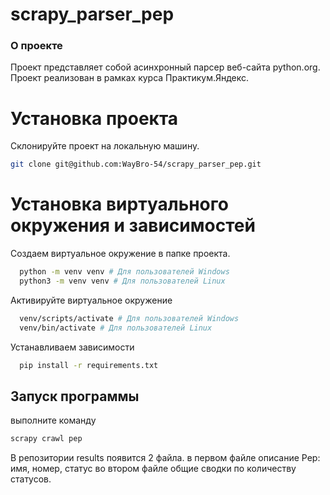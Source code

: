 # scrapy_parser_pep

### О проекте
Проект представляет собой асинхронный  парсер веб-сайта python.org. Проект реализован в рамках курса Практикум.Яндекс.

# Установка проекта 
Склонируйте проект на локальную машину.
```sh
git clone git@github.com:WayBro-54/scrapy_parser_pep.git
```
# Установка виртуального окружения и зависимостей
Создаем виртуальное окружение в папке проекта.
```sh
  python -m venv venv # Для пользователей Windows
  python3 -m venv venv # Для пользователей Linux
```
Активируйте виртуальное окружение
```sh
  venv/scripts/activate # Для пользователей Windows
  venv/bin/activate # Для пользователей Linux
```
Устанавливаем зависимости
```sh
  pip install -r requirements.txt
```

## Запуск программы

выполните команду
```sh
scrapy crawl pep 
```
В репозитории results появится 2 файла.
в первом файле описание Pep: имя, номер, статус
во втором файле общие сводки по количеству статусов. 